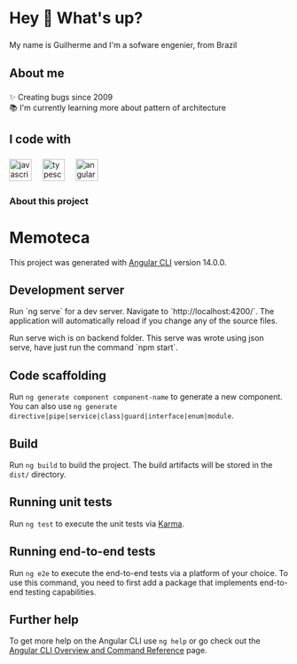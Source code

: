 <h1 align="left">Hey 👋 What's up?</h1>

###

<p align="left">My name is Guilherme and I'm a sofware engenier, from Brazil</p>

###

<h2 align="left">About me</h2>

###

<p align="left">✨ Creating bugs since 2009<br>📚 I'm currently learning more about pattern of architecture<br></p>

###

<h2 align="left">I code with</h2>

###

<div align="left">
  <img src="https://cdn.jsdelivr.net/gh/devicons/devicon/icons/javascript/javascript-original.svg" height="40" alt="javascript logo"  />
  <img width="12" />
  <img src="https://cdn.jsdelivr.net/gh/devicons/devicon/icons/typescript/typescript-original.svg" height="40" alt="typescript logo"  />
  <img width="12" />
  <img src="https://cdn.jsdelivr.net/gh/devicons/devicon/icons/angular/angular-original.svg" height="40" alt="angular logo"  />
</div>

###

<h3 align="left">About this project</h3>

# Memoteca

This project was generated with [Angular CLI](https://github.com/angular/angular-cli) version 14.0.0.

## Development server

<p align="left">Run `ng serve` for a dev server. Navigate to `http://localhost:4200/`. The application will automatically reload if you change any of the source files.</p>
<p align="left">Run serve wich is on backend folder. This serve was wrote using json serve, have just run the command `npm start`.</p>

## Code scaffolding

Run `ng generate component component-name` to generate a new component. You can also use `ng generate directive|pipe|service|class|guard|interface|enum|module`.

## Build

Run `ng build` to build the project. The build artifacts will be stored in the `dist/` directory.

## Running unit tests

Run `ng test` to execute the unit tests via [Karma](https://karma-runner.github.io).

## Running end-to-end tests

Run `ng e2e` to execute the end-to-end tests via a platform of your choice. To use this command, you need to first add a package that implements end-to-end testing capabilities.

## Further help

To get more help on the Angular CLI use `ng help` or go check out the [Angular CLI Overview and Command Reference](https://angular.io/cli) page.
